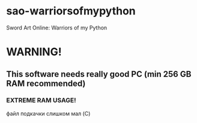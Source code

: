 # sao-warriorsofmypython
Sword Art Online: Warriors of my Python

# WARNING!
## This software needs really good PC (min 256 GB RAM recommended)
### EXTREME RAM USAGE!
файл подкачки слишком мал (C)
